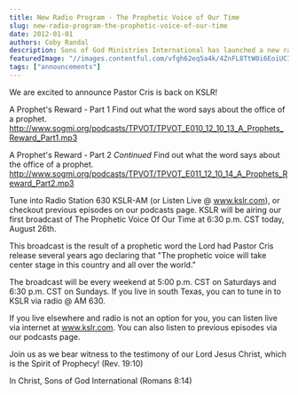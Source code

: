 ```yaml
---
title: New Radio Program - The Prophetic Voice of Our Time
slug: new-radio-program-the-prophetic-voice-of-our-time
date: 2012-01-01
authors: Coby Randal
description: Sons of God Ministries International has launched a new radio show "The Prophetic Voice of Our Time" hosted by Pastor Cristina Sosso! The program will air every week on AM 630 KSLR in South Texas!
featuredImage: "//images.contentful.com/vfgh62eq5a4k/4ZnFL8TtW0i6EoiUCI4MYE/3d494775182c64d906e1bef4e8be2e30/condenser-mic-compressor.jpg"
tags: ["announcements"]
---
```

We are excited to announce Pastor Cris is back on KSLR!

A Prophet's Reward - Part 1 Find out what the word says about the office of a prophet. http://www.sogmi.org/podcasts/TPVOT/TPVOT_E010_12_10_13_A_Prophets_Reward_Part1.mp3

A Prophet's Reward - Part 2 *Continued* Find out what the word says about the office of a prophet. http://www.sogmi.org/podcasts/TPVOT/TPVOT_E011_12_10_14_A_Prophets_Reward_Part2.mp3

Tune into Radio Station 630 KSLR-AM (or Listen Live @ www.kslr.com), or checkout previous episodes on our podcasts page. KSLR will be airing our first broadcast of The Prophetic Voice Of Our Time at 6:30 p.m. CST today, August 26th.

This broadcast is the result of a prophetic word the Lord had Pastor Cris release several years ago declaring that "The prophetic voice will take center stage in this country and all over the world."

The broadcast will be every weekend at 5:00 p.m. CST on Saturdays and 6:30 p.m. CST on Sundays. If you live in south Texas, you can to tune in to KSLR via radio @ AM 630.

If you live elsewhere and radio is not an option for you, you can listen live via internet at www.kslr.com. You can also listen to previous episodes via our podcasts page.

Join us as we bear witness to the testimony of our Lord Jesus Christ, which is the Spirit of Prophecy! (Rev. 19:10)

In Christ, Sons of God International (Romans 8:14)
